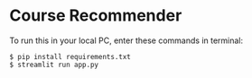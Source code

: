 # Course Recommender

To run this in your local PC, enter these commands in terminal:
```
$ pip install requirements.txt
$ streamlit run app.py
```

